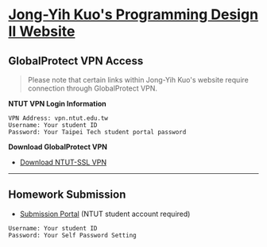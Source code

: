 # [Jong-Yih Kuo's Programming Design II Website](https://sites.google.com/mail.ntut.edu.tw/jong-yih-kuo/programming-design-ii)

## GlobalProtect VPN Access
> Please note that certain links within Jong-Yih Kuo's website require connection through GlobalProtect VPN.

**NTUT VPN Login Information**
```
VPN Address: vpn.ntut.edu.tw
Username: Your student ID
Password: Your Taipei Tech student portal password
```

**Download GlobalProtect VPN**
- [Download NTUT-SSL VPN](https://vpn.ntut.edu.tw/global-protect/login.esp)
---

## Homework Submission
- [Submission Portal](https://140.124.181.26/upload/Login) (NTUT student account required)
```
Username: Your student ID
Password: Your Self Password Setting
```
